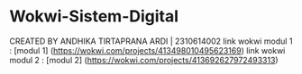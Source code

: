 # Wokwi-Sistem-Digital
CREATED BY ANDHIKA TIRTAPRANA ARDI | 2310614002
link wokwi modul 1 : [modul 1] (https://wokwi.com/projects/413498010495623169)
link wokwi modul 2 : [modul 2] (https://wokwi.com/projects/413692627972493313)
